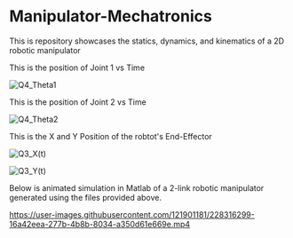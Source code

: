 # Manipulator-Mechatronics
This is repository showcases the statics, dynamics, and kinematics of a 2D robotic manipulator

This is the position of Joint 1 vs Time

![Q4_Theta1](https://user-images.githubusercontent.com/121901181/228431387-209df7f1-5b48-44cf-b15c-abb496460866.jpg)

This is the position of Joint 2 vs Time

![Q4_Theta2](https://user-images.githubusercontent.com/121901181/228431723-f153676e-acd9-4552-bc5e-1c42826e21b9.jpg)

This is the X and Y Position of the robtot's End-Effector

![Q3_X(t)](https://user-images.githubusercontent.com/121901181/229015147-65d990fb-a4db-426e-b8cb-da7834313d7c.jpg)

![Q3_Y(t)](https://user-images.githubusercontent.com/121901181/229015153-d767f8c6-6562-4cee-ab54-8fc08bdf25f6.jpg)

Below is animated simulation in Matlab of a 2-link robotic manipulator generated using the files provided above.

https://user-images.githubusercontent.com/121901181/228316299-16a42eea-277b-4b8b-8034-a350d61e669e.mp4
